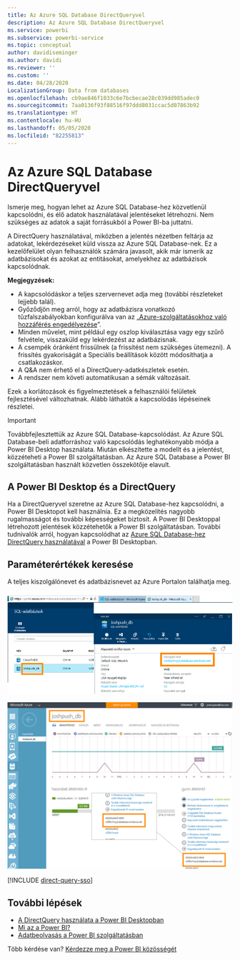 ```yaml
---
title: Az Azure SQL Database DirectQueryvel
description: Az Azure SQL Database DirectQueryvel
ms.service: powerbi
ms.subservice: powerbi-service
ms.topic: conceptual
author: davidiseminger
ms.author: davidi
ms.reviewer: ''
ms.custom: ''
ms.date: 04/28/2020
LocalizationGroup: Data from databases
ms.openlocfilehash: cb9ae846f1033c6e7bcbecae28c039dd985adec0
ms.sourcegitcommit: 7aa0136f93f88516f97ddd8031ccac5d07863b92
ms.translationtype: HT
ms.contentlocale: hu-HU
ms.lasthandoff: 05/05/2020
ms.locfileid: "82255813"
---
```

# <a name="azure-sql-database-with-directquery"></a>Az Azure SQL Database DirectQueryvel

Ismerje meg, hogyan lehet az Azure SQL Database-hez közvetlenül kapcsolódni, és élő adatok használatával jelentéseket létrehozni. Nem szükséges az adatok a saját forrásukból a Power BI-ba juttatni.

A DirectQuery használatával, miközben a jelentés nézetben feltárja az adatokat, lekérdezéseket küld vissza az Azure SQL Database-nek. Ez a kezelőfelület olyan felhasználók számára javasolt, akik már ismerik az adatbázisokat és azokat az entitásokat, amelyekhez az adatbázisok kapcsolódnak.

**Megjegyzések:**

* A kapcsolódáskor a teljes szervernevet adja meg (további részleteket lejjebb talál).
* Győződjön meg arról, hogy az adatbázisra vonatkozó tűzfalszabályokban konfigurálva van az „[Azure-szolgáltatásokhoz való hozzáférés engedélyezése](https://docs.microsoft.com/azure/sql-database/sql-database-networkaccess-overview#allow-azure-services)”.
* Minden művelet, mint például egy oszlop kiválasztása vagy egy szűrő felvétele, visszaküld egy lekérdezést az adatbázisnak.
* A csempék óránként frissülnek (a frissítést nem szükséges ütemezni). A frissítés gyakoriságát a Speciális beállítások között módosíthatja a csatlakozáskor.
* A Q&A nem érhető el a DirectQuery-adatkészletek esetén.
* A rendszer nem követi automatikusan a sémák változásait.

Ezek a korlátozások és figyelmeztetések a felhasználói felületek fejlesztésével változhatnak. Alább láthatók a kapcsolódás lépéseinek részletei.

> [!Important]
> Továbbfejlesztettük az Azure SQL Database-kapcsolódást.  Az Azure SQL Database-beli adatforráshoz való kapcsolódás leghatékonyabb módja a Power BI Desktop használata.  Miután elkészítette a modellt és a jelentést, közzéteheti a Power BI szolgáltatásban.  Az Azure SQL Database a Power BI szolgáltatásban használt közvetlen összekötője elavult.

## <a name="power-bi-desktop-and-directquery"></a>A Power BI Desktop és a DirectQuery

Ha a DirectQueryvel szeretne az Azure SQL Database-hez kapcsolódni, a Power BI Desktopot kell használnia. Ez a megközelítés nagyobb rugalmasságot és további képességeket biztosít. A Power BI Desktoppal létrehozott jelentések közzétehetők a Power BI szolgáltatásban. További tudnivalók arról, hogyan kapcsolódhat az [Azure SQL Database-hez DirectQuery használatával](desktop-use-directquery.md) a Power BI Desktopban.

## <a name="find-parameter-values"></a>Paraméterértékek keresése

A teljes kiszolgálónevet és adatbázisnevet az Azure Portalon találhatja meg.

![Új Azure Portal-frissítés](media/service-azure-sql-database-with-direct-connect/azureportnew_update.png)

![Azure Portal-frissítés](media/service-azure-sql-database-with-direct-connect/azureportal_update.png)

[!INCLUDE [direct-query-sso](includes/direct-query-sso.md)]

## <a name="next-steps"></a>További lépések

* [A DirectQuery használata a Power BI Desktopban](desktop-use-directquery.md)  
* [Mi az a Power BI?](fundamentals/power-bi-overview.md)  
* [Adatbeolvasás a Power BI szolgáltatásban](service-get-data.md)  

Több kérdése van? [Kérdezze meg a Power BI közösségét](https://community.powerbi.com/)
